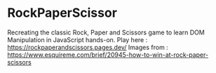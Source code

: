 # RockPaperScissor
Recreating the classic Rock, Paper and Scissors game to learn DOM Manipulation in JavaScript hands-on.
Play here : https://rockpaperandscissors.pages.dev/
Images from : https://www.esquireme.com/brief/20945-how-to-win-at-rock-paper-scissors
